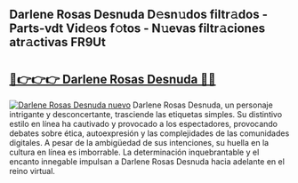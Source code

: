 ## Darlene Rosas Desnuda D𝚎sn𝚞dos filtr𝚊dos - Parts-vdt Vid𝚎os f𝚘tos - N𝚞evas filtr𝚊ciones atr𝚊ctivas FR9Ut

# <h2><a href="http://mb92v4.tromn.icu/?c=Darlene+Rosas+Desnuda">🔗👉👉👉 Darlene Rosas Desnuda 🔗🔗</a></h2>

[![Darlene Rosas Desnuda nuevo](https://i.imgur.com/pEAQMta.gif)](http://mb92v4.tromn.icu/?c=Darlene+Rosas+Desnuda)
Darlene Rosas Desnuda, un personaje intrigante y desconcertante, trasciende las etiquetas simples. Su distintivo estilo en línea ha cautivado y provocado a los espectadores, provocando debates sobre ética, autoexpresión y las complejidades de las comunidades digitales. A pesar de la ambigüedad de sus intenciones, su huella en la cultura en línea es imborrable. La determinación inquebrantable y el encanto innegable impulsan a Darlene Rosas Desnuda hacia adelante en el reino virtual.
